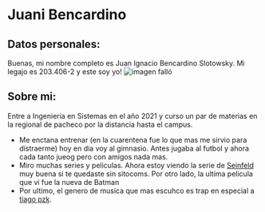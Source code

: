 # Juani Bencardino


## Datos personales:
Buenas, mi nombre completo es Juan Ignacio Bencardino Slotowsky. Mi legajo es 203.406-2 y este soy yo! ![imagen falló](C:\Users\juani\Documents/foto.jpeg)


## Sobre mi:
Entre a Ingenieria en Sistemas en el año 2021 y curso un par de materias en la regional de pacheco por la distancia hasta el campus.
- Me enctana entrenar (en la cuarentena fue lo que mas me sirvio para distraerme) hoy en dia voy al gimnasio. Antes jugaba al futbol y ahora cada tanto jueog pero con amigos nada mas.
- Miro muchas series y peliculas. Ahora estoy viendo la serie de [Seinfeld](https://es.wikipedia.org/wiki/Seinfeld) muy buena si te quedaste sin sitocoms. Por otro lado, la ultima pelicula que vi fue la nueva de Batman
- Por ultimo, el genero de musica que mas escuhco es trap en especial a [tiago pzk](https://www.instagram.com/tiagopzk/).
